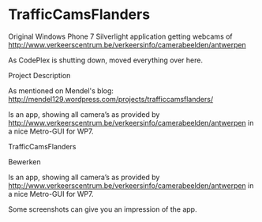# TrafficCamsFlanders
Original Windows Phone 7 Silverlight application getting webcams of http://www.verkeerscentrum.be/verkeersinfo/camerabeelden/antwerpen

As CodePlex is shutting down, moved everything over here.


Project Description


As mentioned on Mendel's blog: http://mendel129.wordpress.com/projects/trafficcamsflanders/


Is an app, showing all camera’s as provided by http://www.verkeerscentrum.be/verkeersinfo/camerabeelden/antwerpen in a nice Metro-GUI for WP7.

 
TrafficCamsFlanders

Bewerken

Is an app, showing all camera’s as provided by http://www.verkeerscentrum.be/verkeersinfo/camerabeelden/antwerpen in a nice Metro-GUI for WP7.

Some screenshots can give you an impression of the app.
